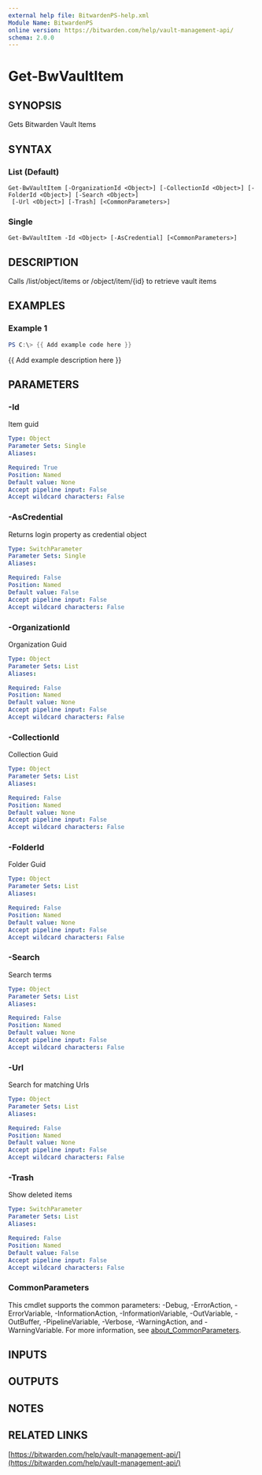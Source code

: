 ```yaml
---
external help file: BitwardenPS-help.xml
Module Name: BitwardenPS
online version: https://bitwarden.com/help/vault-management-api/
schema: 2.0.0
---
```


# Get-BwVaultItem

## SYNOPSIS
Gets Bitwarden Vault Items

## SYNTAX

### List (Default)
```
Get-BwVaultItem [-OrganizationId <Object>] [-CollectionId <Object>] [-FolderId <Object>] [-Search <Object>]
 [-Url <Object>] [-Trash] [<CommonParameters>]
```

### Single
```
Get-BwVaultItem -Id <Object> [-AsCredential] [<CommonParameters>]
```

## DESCRIPTION
Calls /list/object/items or /object/item/{id} to retrieve vault items

## EXAMPLES

### Example 1
```powershell
PS C:\> {{ Add example code here }}
```

{{ Add example description here }}

## PARAMETERS

### -Id
Item guid

```yaml
Type: Object
Parameter Sets: Single
Aliases:

Required: True
Position: Named
Default value: None
Accept pipeline input: False
Accept wildcard characters: False
```

### -AsCredential
Returns login property as credential object

```yaml
Type: SwitchParameter
Parameter Sets: Single
Aliases:

Required: False
Position: Named
Default value: False
Accept pipeline input: False
Accept wildcard characters: False
```

### -OrganizationId
Organization Guid

```yaml
Type: Object
Parameter Sets: List
Aliases:

Required: False
Position: Named
Default value: None
Accept pipeline input: False
Accept wildcard characters: False
```

### -CollectionId
Collection Guid

```yaml
Type: Object
Parameter Sets: List
Aliases:

Required: False
Position: Named
Default value: None
Accept pipeline input: False
Accept wildcard characters: False
```

### -FolderId
Folder Guid

```yaml
Type: Object
Parameter Sets: List
Aliases:

Required: False
Position: Named
Default value: None
Accept pipeline input: False
Accept wildcard characters: False
```

### -Search
Search terms

```yaml
Type: Object
Parameter Sets: List
Aliases:

Required: False
Position: Named
Default value: None
Accept pipeline input: False
Accept wildcard characters: False
```

### -Url
Search for matching Urls

```yaml
Type: Object
Parameter Sets: List
Aliases:

Required: False
Position: Named
Default value: None
Accept pipeline input: False
Accept wildcard characters: False
```

### -Trash
Show deleted items

```yaml
Type: SwitchParameter
Parameter Sets: List
Aliases:

Required: False
Position: Named
Default value: False
Accept pipeline input: False
Accept wildcard characters: False
```

### CommonParameters
This cmdlet supports the common parameters: -Debug, -ErrorAction, -ErrorVariable, -InformationAction, -InformationVariable, -OutVariable, -OutBuffer, -PipelineVariable, -Verbose, -WarningAction, and -WarningVariable. For more information, see [about_CommonParameters](http://go.microsoft.com/fwlink/?LinkID=113216).

## INPUTS

## OUTPUTS

## NOTES

## RELATED LINKS

[https://bitwarden.com/help/vault-management-api/](https://bitwarden.com/help/vault-management-api/)

